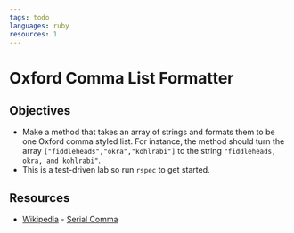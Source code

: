 ```yaml
---
tags: todo
languages: ruby
resources: 1
---
```

# Oxford Comma List Formatter

## Objectives
* Make a method that takes an array of strings and formats them to be one Oxford comma styled list. For instance, the method should turn the array `["fiddleheads","okra","kohlrabi"]` to the string  `"fiddleheads, okra, and kohlrabi"`.
* This is a test-driven lab so run `rspec` to get started.

## Resources
* [Wikipedia](http://en.wikipedia.org) - [Serial Comma](http://en.wikipedia.org/wiki/Serial_comma)
